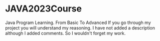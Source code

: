 # JAVA2023Course
Java Program Learning. From Basic To Advanced
If you go through my project you will understand my reasoning. I have not added a description although I added comments. So I wouldn't forget my work.
